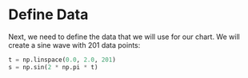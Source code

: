 # Define Data

Next, we need to define the data that we will use for our chart. We will create a sine wave with 201 data points:

```python
t = np.linspace(0.0, 2.0, 201)
s = np.sin(2 * np.pi * t)
```
